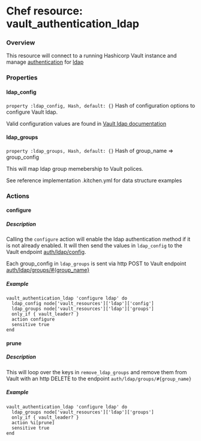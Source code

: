 # Chef resource: vault_authentication_ldap
### Overview
This resource will connect to a running Hashicorp Vault instance and manage [authentication](https://www.vaultproject.io/docs/auth/index.html) for [ldap](https://www.vaultproject.io/docs/auth/ldap.html)

### Properties
#### ldap_config
`property :ldap_config, Hash, default: {}`
Hash of configuration options to configure Vault ldap.

Valid configuration values are found in [Vault ldap documentation](https://www.vaultproject.io/api/auth/ldap/index.html#configure-ldap)

#### ldap_groups
`property :ldap_groups, Hash, default: {}`
Hash of group_name => group_config

This will map ldap group memebership to Vault polices.

See reference implementation .kitchen.yml for data structure examples

### Actions

#### configure
##### Description
Calling the `configure` action will enable the ldap authentication method if it is not already enabled.  It will then send the values in `ldap_config` to the Vault endpoint [auth/ldap/config](https://www.vaultproject.io/api/auth/ldap/index.html#configure-ldap).

Each group_config in `ldap_groups` is sent via http POST to Vault endpoint [auth/ldap/groups/#{group_name}](https://www.vaultproject.io/api/auth/ldap/index.html#create-update-ldap-group) 

##### Example
```
vault_authentication_ldap 'configure ldap' do
  ldap_config node['vault_resources']['ldap']['config']
  ldap_groups node['vault_resources']['ldap']['groups']
  only_if { vault_leader? }
  action configure
  sensitive true
end
```

#### prune 
##### Description
This will loop over the keys in `remove_ldap_groups` and remove them from Vault with an http DELETE to the endpoint `auth/ldap/groups/#{group_name}`

##### Example
```
vault_authentication_ldap 'configure ldap' do
  ldap_groups node['vault_resources']['ldap']['groups']
  only_if { vault_leader? }
  action %i[prune]
  sensitive true
end
```